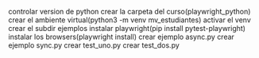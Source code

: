 controlar version de python
crear la carpeta del curso(playwright_python)
crear el ambiente virtual(python3 -m venv mv_estudiantes)
activar el venv
crear el subdir ejemplos
instalar playwright(pip install pytest-playwright)
instalar los browsers(playwright install)
crear ejemplo async.py
crear ejemplo sync.py
crear test_uno.py
crear test_dos.py
